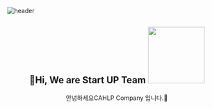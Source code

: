 ![header](https://capsule-render.vercel.app/api?type=venom&height=300&color=gradient&text=새로운%20연결의%20시작%20CAHLP&fontAlignY=46&animation=fadeIn&stroke=1&fontColor=353535&textBg=false&reversal=false&fontSize=50)
## <div align=center> 👋Hi, We are Start UP Team <img src = "https://github.com/CAHLP-Team/.github/assets/92977647/f9e6a8b4-2eb2-4679-9d14-6ad2fcb0f217" width="130"> </div>
 <div align=center>안녕하세요CAHLP Company 입니다.👋</div>
